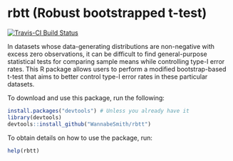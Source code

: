 # rbtt (Robust bootstrapped t-test) 
[![Travis-CI Build Status](https://travis-ci.org/WannabeSmith/rbtt.svg?branch=master)](https://travis-ci.org/WannabeSmith/rbtt)

In datasets whose data-generating distributions are non-negative with excess zero observations, it can be difficult to find general-purpose statistical tests for comparing sample means while controlling type-I error rates. This R package allows users to perform a modified bootstrap-based t-test that aims to better control type-I error rates in these particular datasets.

To download and use this package, run the following:

```r
install.packages("devtools") # Unless you already have it
library(devtools)
devtools::install_github("WannabeSmith/rbtt")
```
To obtain details on how to use the package, run:

```r
help(rbtt)
```
